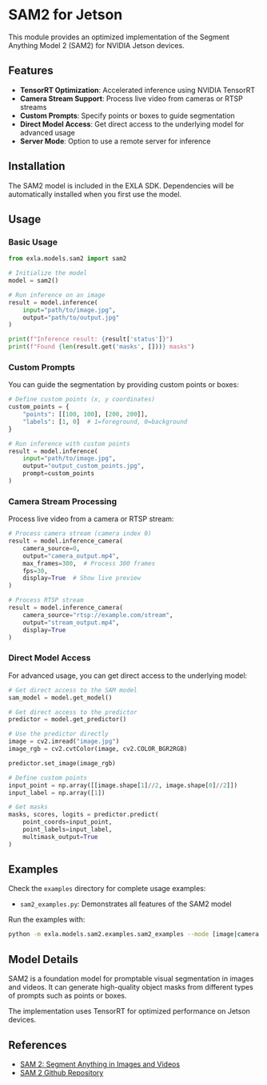 # SAM2 for Jetson

This module provides an optimized implementation of the Segment Anything Model 2 (SAM2) for NVIDIA Jetson devices.

## Features

- **TensorRT Optimization**: Accelerated inference using NVIDIA TensorRT
- **Camera Stream Support**: Process live video from cameras or RTSP streams
- **Custom Prompts**: Specify points or boxes to guide segmentation
- **Direct Model Access**: Get direct access to the underlying model for advanced usage
- **Server Mode**: Option to use a remote server for inference

## Installation

The SAM2 model is included in the EXLA SDK. Dependencies will be automatically installed when you first use the model.

## Usage

### Basic Usage

```python
from exla.models.sam2 import sam2

# Initialize the model
model = sam2()

# Run inference on an image
result = model.inference(
    input="path/to/image.jpg",
    output="path/to/output.jpg"
)

print(f"Inference result: {result['status']}")
print(f"Found {len(result.get('masks', []))} masks")
```

### Custom Prompts

You can guide the segmentation by providing custom points or boxes:

```python
# Define custom points (x, y coordinates)
custom_points = {
    "points": [[100, 100], [200, 200]],
    "labels": [1, 0]  # 1=foreground, 0=background
}

# Run inference with custom points
result = model.inference(
    input="path/to/image.jpg",
    output="output_custom_points.jpg",
    prompt=custom_points
)
```

### Camera Stream Processing

Process live video from a camera or RTSP stream:

```python
# Process camera stream (camera index 0)
result = model.inference_camera(
    camera_source=0,
    output="camera_output.mp4",
    max_frames=300,  # Process 300 frames
    fps=30,
    display=True  # Show live preview
)

# Process RTSP stream
result = model.inference_camera(
    camera_source="rtsp://example.com/stream",
    output="stream_output.mp4",
    display=True
)
```

### Direct Model Access

For advanced usage, you can get direct access to the underlying model:

```python
# Get direct access to the SAM model
sam_model = model.get_model()

# Get direct access to the predictor
predictor = model.get_predictor()

# Use the predictor directly
image = cv2.imread("image.jpg")
image_rgb = cv2.cvtColor(image, cv2.COLOR_BGR2RGB)

predictor.set_image(image_rgb)

# Define custom points
input_point = np.array([[image.shape[1]//2, image.shape[0]//2]])
input_label = np.array([1])

# Get masks
masks, scores, logits = predictor.predict(
    point_coords=input_point,
    point_labels=input_label,
    multimask_output=True
)
```

## Examples

Check the `examples` directory for complete usage examples:

- `sam2_examples.py`: Demonstrates all features of the SAM2 model

Run the examples with:

```bash
python -m exla.models.sam2.examples.sam2_examples --mode [image|camera|model_access]
```

## Model Details

SAM2 is a foundation model for promptable visual segmentation in images and videos. It can generate high-quality object masks from different types of prompts such as points or boxes.

The implementation uses TensorRT for optimized performance on Jetson devices.

## References

- [SAM 2: Segment Anything in Images and Videos](https://ai.meta.com/research/publications/segment-anything-in-images-and-videos/)
- [SAM 2 Github Repository](https://github.com/facebookresearch/sam2/) 